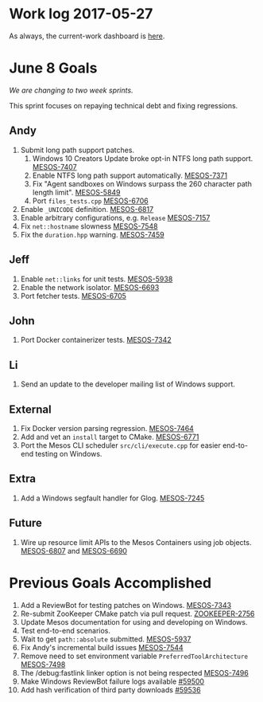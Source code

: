 # Work log 2017-05-27

As always, the current-work dashboard is [here](https://issues.apache.org/jira/secure/Dashboard.jspa?selectPageId=12327654#).

# June 8 Goals

_We are changing to two week sprints._

This sprint focuses on repaying technical debt and fixing regressions.

## Andy
1. Submit long path support patches.
    1. Windows 10 Creators Update broke opt-in NTFS long path support. [MESOS-7407](https://issues.apache.org/jira/browse/MESOS-7407)
    1. Enable NTFS long path support automatically. [MESOS-7371](https://issues.apache.org/jira/browse/MESOS-7371)
    1. Fix "Agent sandboxes on Windows surpass the 260 character path length limit". [MESOS-5849](https://issues.apache.org/jira/browse/MESOS-5849)
    1. Port `files_tests.cpp` [MESOS-6706](https://issues.apache.org/jira/browse/MESOS-6706)
1. Enable `_UNICODE` definition. [MESOS-6817](https://issues.apache.org/jira/browse/MESOS-6817)
1. Enable arbitrary configurations, e.g. `Release` [MESOS-7157](https://issues.apache.org/jira/browse/MESOS-7157)
1. Fix `net::hostname` slowness [MESOS-7548](https://issues.apache.org/jira/browse/MESOS-7548)
1. Fix the `duration.hpp` warning. [MESOS-7459](https://issues.apache.org/jira/browse/MESOS-7459)

## Jeff
1. Enable `net::links` for unit tests. [MESOS-5938](https://issues.apache.org/jira/browse/MESOS-5938)
1. Enable the network isolator. [MESOS-6693](https://issues.apache.org/jira/browse/MESOS-6693)
1. Port fetcher tests. [MESOS-6705](https://issues.apache.org/jira/browse/MESOS-6705)

## John
1. Port Docker containerizer tests. [MESOS-7342](https://issues.apache.org/jira/browse/MESOS-7342)

## Li
1. Send an update to the developer mailing list of Windows support.

## External
1. Fix Docker version parsing regression. [MESOS-7464](https://issues.apache.org/jira/browse/MESOS-7464)
1. Add and vet an `install` target to CMake. [MESOS-6771](https://issues.apache.org/jira/browse/MESOS-6771)
1. Port the Mesos CLI scheduler `src/cli/execute.cpp` for easier end-to-end testing on Windows.

## Extra
1. Add a Windows segfault handler for Glog. [MESOS-7245](https://issues.apache.org/jira/browse/MESOS-7245)

## Future
1. Wire up resource limit APIs to the Mesos Containers using job objects. [MESOS-6807](https://issues.apache.org/jira/browse/MESOS-6807) and [MESOS-6690](https://issues.apache.org/jira/browse/MESOS-6690)

# Previous Goals Accomplished

1. Add a ReviewBot for testing patches on Windows. [MESOS-7343](https://issues.apache.org/jira/browse/MESOS-7343)
1. Re-submit ZooKeeper CMake patch via pull request. [ZOOKEEPER-2756](https://issues.apache.org/jira/browse/ZOOKEEPER-2756)
1. Update Mesos documentation for using and developing on Windows.
1. Test end-to-end scenarios.
1. Wait to get `path::absolute` submitted. [MESOS-5937](https://issues.apache.org/jira/browse/MESOS-5937)
1. Fix Andy's incremental build issues [MESOS-7544](https://issues.apache.org/jira/browse/MESOS-7544)
1. Remove need to set environment variable `PreferredToolArchitecture` [MESOS-7498](https://issues.apache.org/jira/browse/MESOS-7498)
1. The /debug:fastlink linker option is not being respected [MESOS-7496](https://issues.apache.org/jira/browse/MESOS-7496)
1. Make Windows ReviewBot failure logs available [#59500](https://reviews.apache.org/r/59500/)
1. Add hash verification of third party downloads [#59536](https://reviews.apache.org/r/59536/)
